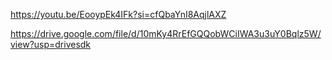 https://youtu.be/EooypEk4IFk?si=cfQbaYnI8AqjlAXZ


https://drive.google.com/file/d/10mKy4RrEfGQQobWCiIWA3u3uY0Bqlz5W/view?usp=drivesdk
